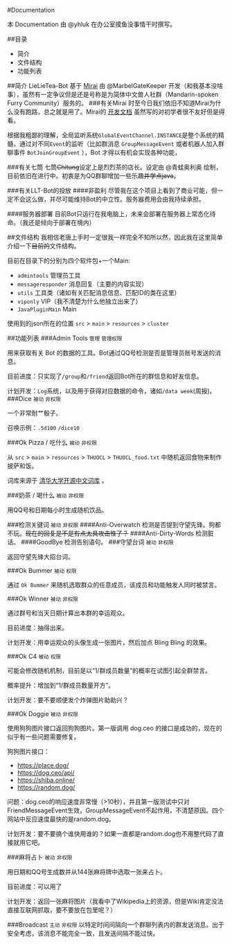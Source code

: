 #Documentation

本 Documentation 由 @yhluk 在办公室摸鱼没事情干时撰写。

##目录
+ 简介
+ 文件结构
+ 功能列表

##简介
LieLieTea-Bot 基于 [Mirai](https://github.com/mamoe/mirai) 由 @MarbelGateKeeper 开发（和我基本没啥事），虽然有一定争议但是还是号称是为简体中文兽人社群（Mandarin-spoken Furry Community）服务的。
###有关Mirai
时至今日我们依旧不知道Mirai为什么没有跑路，总之就是用了。Mirai的 [开发文档](https://docs.mirai.mamoe.net/) 虽然写的对初学者很不友好但是得看。

根据我粗鄙的理解，全局监听系统`GlobalEventChannel.INSTANCE`是整个系统的精髓，通过对不同`Event`的监听（比如群消息 `GroupMessageEvent` 或者机器人加入群聊事件 `BotJoinGroupEvent` ），Bot 才得以有机会实现各种功能，

###有关七筒
七筒~~Chitung~~设定上是烈烈茶的店长。设定由 @青蛙奥利奥 绘制，目前依旧在进行中。初衷是为QQ群聊增加一些乐趣~~并学点java~~。

###有关LLT-Bot的投放
####非盈利
尽管我在这个项目上看到了商业可能，但一定不会这么做，并尽可能维持Bot的中立性。服务器费用会由我持续承担。

####服务器部署
目前Bot只运行在我电脑上，未来会部署在服务器上常态化待命。（我还是倾向于部署在境内）

##文件结构
我相信老唐上手时一定很我一样完全不知所以然，因此我在这里简单介绍一下~~目前的~~文件结构。

目前在目录下的分别为四个软件包+一个Main:

+ `admintools` 管理员工具
+ `messageresponder` 消息回复（主要的内容实现）
+ `utils` 工具类（诸如有关匹配消息信息、匹配ID的类在这里）
+ `viponly` VIP（我不清楚为什么他独立出来了）
+ `JavaPluginMain` Main

使用到的json所在的位置
`src` > `main` > `resources` > `cluster`

##功能列表
###Admin Tools
`管理` `管理权限`

用来获取有关 Bot 的数据的工具。Bot通过QQ号检测是否是管理员账号发送的消息。

目前进度：只实现了`/group`和`/friend`返回Bot所在的群信息和好友信息。

计划开发：`Log`系统，以及用于获得对应数据的命令，诸如`/data week`(周报)。
###Dice
`被动` `非权限`

一个非常耐艹骰子。

召唤示例：`.5d100` `/dice10`

###Ok Pizza / 吃什么
`被动` `非权限`

从 `src` > `main` > `resources` > `THUOCL` > `THUOCL_food.txt` 中随机返回食物来制作披萨和饭。

词库来源于 [清华大学开源中文词库](http://thuocl.thunlp.org/) 。

###奶茶 / 喝什么
`被动` `非权限`

用QQ号和日期每小时生成随机饮品。

###检测关键词
`被动` `非权限`
####Anti-Overwatch
检测是否提到守望先锋。狗都不玩。~~现在的回复是不是有点太具攻击性了？~~
####Anti-Dirty-Words
检测脏话。
####GoodBye
检测告别语句。
###守望台词
`被动` `非权限`

返回守望先锋大招台词。

###Ok Bummer
`被动` `权限`

通过 `Ok Bummer` 来随机选取群众的任意成员，该成员和功能触发人同时被禁言。

###Ok Winner
`被动` `非权限`

通过群号和当天日期计算出本群的幸运观众。

目前进度：抽得出来。

计划开发：用幸运观众的头像生成一张图片，然后加点 Bling Bling 的效果。

###Ok C4
`被动` `权限`

可能会修改随机机制，目前是以“1/群成员数量”的概率在试图引起全群禁言。

概率提升：增加到“1/群成员数量开方”。

计划开发：要不要顺便发个炸弹图片助助兴？

###Ok Doggie
`被动` `非权限`

使用狗狗图片接口返回狗狗图片。第一版调用 dog.ceo 的接口是成功的，现在的似乎有一些问题需要修复。

狗狗图片接口：
+ https://place.dog/
+ https://dog.ceo/api/
+ https://shiba.online/
+ https://random.dog/

问题：dog.ceo的响应速度非常慢（>10秒），并且第一版测试中只对FriendMessageEvent生效，GroupMessageEvent不起作用，不清楚原因。四个网站中反应速度最快的是random.dog。

计划开发：要不要搞个谁快用谁的？如果一直都是random.dog也不用整代码了直接就用它吧。

###麻将占卜
`被动` `非权限`

用日期和QQ号生成数并从144张麻将牌中选取一张来占卜。

目前进度：可以用了

计划开发：返回一张麻将图片（我看中了Wikipedia上的资源，但是Wiki肯定没法直接互联网抓取，要不要放在包里呢？）

###Broadcast
`主动` `非权限`
以特定时间间隔向一个群聊列表内的群发送消息。出于安全考虑，该消息不能完全一致，且发送间隔不能过快。